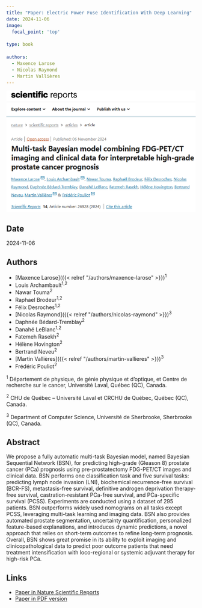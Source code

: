 ```yaml
---
title: "Paper: Electric Power Fuse Identification With Deep Learning"
date: 2024-11-06
image:
  focal_point: 'top'

type: book

authors:
  - Maxence Larose
  - Nicolas Raymond
  - Martin Vallières
---
```


![arXiv](featured.png)

## Date

2024-11-06

## Authors

  - [Maxence Larose]({{< relref "/authors/maxence-larose" >}})<sup>1</sup>
  - Louis Archambault<sup>1,2</sup>
  - Nawar Touma<sup>2</sup>
  - Raphael Brodeur<sup>1,2</sup>
  - Félix Desroches<sup>1,2</sup>
  - [Nicolas Raymond]({{< relref "/authors/nicolas-raymond" >}})<sup>3</sup>
  - Daphnée Bédard-Tremblay<sup>2</sup>
  - Danahé LeBlanc<sup>1,2</sup>
  - Fatemeh Rasekh<sup>2</sup>
  - Hélène Hovington<sup>2</sup>
  - Bertrand Neveu<sup>2</sup>
  - [Martin Vallières]({{< relref "/authors/martin-vallieres" >}})<sup>3</sup>
  - Frédéric Pouliot<sup>2</sup>

<sup>1</sup> Département de physique, de génie physique et d’optique, et Centre de recherche sur le cancer, Université Laval, Québec (QC), Canada.

<sup>2</sup> CHU de Québec – Université Laval et CRCHU de Québec, Québec (QC), Canada.

<sup>3</sup> Department of Computer Science, Université de Sherbrooke, Sherbrooke (QC), Canada.

## Abstract

We propose a fully automatic multi-task Bayesian model, named Bayesian Sequential Network (BSN), for predicting high-grade (Gleason 8) prostate cancer (PCa) prognosis using pre-prostatectomy FDG-PET/CT images and clinical data. BSN performs one classification task and five survival tasks: predicting lymph node invasion (LNI), biochemical recurrence-free survival (BCR-FS), metastasis-free survival, definitive androgen deprivation therapy-free survival, castration-resistant PCa-free survival, and PCa-specific survival (PCSS). Experiments are conducted using a dataset of 295 patients. BSN outperforms widely used nomograms on all tasks except PCSS, leveraging multi-task learning and imaging data. BSN also provides automated prostate segmentation, uncertainty quantification, personalized feature-based explanations, and introduces dynamic predictions, a novel approach that relies on short-term outcomes to refine long-term prognosis. Overall, BSN shows great promise in its ability to exploit imaging and clinicopathological data to predict poor outcome patients that need treatment intensification with loco-regional or systemic adjuvant therapy for high-risk PCa.

## Links

  - [Paper in Nature Scientific Reports](https://www.nature.com/articles/s41598-024-77498-0)
  - [Paper in PDF version](https://www.nature.com/articles/s41598-024-77498-0.pdf)
